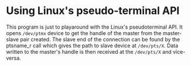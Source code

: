 # Using Linux's pseudo-terminal API
This program is just to playaround with the Linux's pseudoterminal API.
It opens `/dev/ptmx` device to get the handle of the master from the
master-slave pair created. The slave end of the connection can be
found by the ptsname_r call which gives the path to slave device at
`/dev/pts/X`. Data written to the master's handle is then received
at the `/dev/pts/X` and vice-versa.
